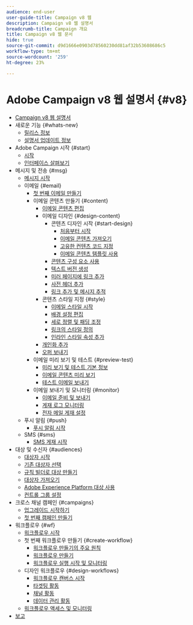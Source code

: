 ```yaml
---
audience: end-user
user-guide-title: Campaign v8 웹
description: Campaign v8 웹 설명서
breadcrumb-title: Campaign 개요
title: Campaign v8 웹 문서
hide: true
source-git-commit: d9d1666e0903d78560230dd81af32b53608686c5
workflow-type: tm+mt
source-wordcount: '259'
ht-degree: 23%

---
```



# Adobe Campaign v8 웹 설명서 {#v8}

+ [Campaign v8 웹 설명서](campaign-web-home.md)
+ 새로운 기능 {#whats-new}
   + [릴리스 정보](rn/release-notes.md)
   + [설명서 업데이트 정보](rn/documentation-updates.md)
+ Adobe Campaign 시작 {#start}
   + [시작](get-started/get-started.md)
   + [인터페이스 살펴보기](get-started/user-interface.md)
+ 메시지 및 전송 {#msg}
   + [메시지 시작](email/gs-messages.md)
   + 이메일 {#email}
      + [첫 번째 이메일 만들기](email/create-email.md)
      + 이메일 콘텐츠 만들기 {#content}
         + [이메일 콘텐츠 편집](content/edit-content.md)
         + 이메일 디자인 {#design-content}
            + 콘텐츠 디자인 시작 {#start-design}
               + [처음부터 시작 ](content/create-email-content.md)
               + [이메일 콘텐츠 가져오기](content/existing-content.md)
               + [고유한 컨텐츠 코드 지정](content/code-content.md)
               + [이메일 콘텐츠 템플릿 사용](content/email-templates.md)
            + [콘텐츠 구성 요소 사용](content/content-components.md)
            + [텍스트 버전 생성](content/text-version-email.md)
            + [미러 페이지에 링크 추가](content/mirror-page.md)
            + [사전 헤더 추가](content/preheader.md)
            + [링크 추가 및 메시지 추적](content/message-tracking.md)
         + 콘텐츠 스타일 지정 {#style}
            + [이메일 스타일 시작](content/get-started-email-style.md)
            + [배경 설정 편집](content/backgrounds.md)
            + [세로 정렬 및 패딩 조정](content/alignment-and-padding.md)
            + [링크의 스타일 정의](content/styling-links.md)
            + [인라인 스타일 속성 추가](content/inline-styling.md)
         + [개인화 추가](personalization/personalize.md)
         + [오퍼 보내기](content/offers.md)
      + 이메일 미리 보기 및 테스트 {#preview-test}
         + [미리 보기 및 테스트 기본 정보](preview-test/preview-test.md)
         + [이메일 콘텐츠 미리 보기](preview-test/preview-content.md)
         + [테스트 이메일 보내기](preview-test/proofs.md)
      + 이메일 보내기 및 모니터링 {#monitor}
         + [이메일 준비 및 보내기](monitor/prepare-send.md)
         + [게재 로그 모니터링](monitor/delivery-logs.md)
         + [전자 메일 게재 설정](advanced-settings/delivery-settings.md)
   + 푸시 알림 {#push}
      + [푸시 알림 시작](push/gs-push.md)
   + SMS {#sms}
      + [SMS 게재 시작](sms/gs-sms.md)
+ 대상 및 수신자 {#audiences}
   + [대상자 시작](audience/about-audiences.md)
   + [기존 대상자 선택](audience/add-audience.md)
   + [규칙 빌더로 대상 만들기](audience/segment-builder.md)
   + [대상자 가져오기](audience/import-audience.md)
   + [Adobe Experience Platform 대상 사용](audience/aep-audience.md)
   + [컨트롤 그룹 설정](audience/control-group.md)
+ 크로스 채널 캠페인 {#campaigns}
   + [업그레이드 시작하기](campaigns/gs-campaigns.md)
   + [첫 번째 캠페인 만들기](campaigns/create-campaigns.md)
+ 워크플로우 {#wf}
   + [워크플로우 시작](workflows/gs-workflows.md)
   + 첫 번째 워크플로우 만들기 {#create-workflow}
      + [워크플로우 만들기의 주요 원칙](workflows/gs-workflow-creation.md)
      + [워크플로우 만들기](workflows/create-workflow.md)
      + [워크플로우 실행 시작 및 모니터링](workflows/start-monitor-workflows.md)
   + 디자인 워크플로우 {#design-workflows}
      + [워크플로우 캔버스 시작](workflows/gs-canvas.md)
      + [타겟팅 활동](workflows/targeting-activities.md)
      + [채널 활동](workflows/channel-activities.md)
      + [데이터 관리 활동](workflows/data-management-activities.md)
   + [워크플로우 액세스 및 모니터링](workflows/access-monitor.md)
+ [보고](reporting/reports.md)

